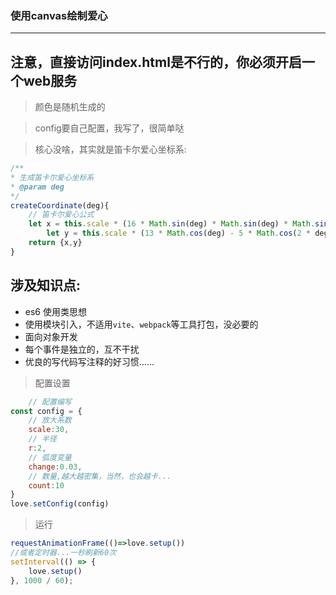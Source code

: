 ### 使用canvas绘制爱心

------

## 注意，直接访问index.html是不行的，你必须开启一个web服务


> 颜色是随机生成的

> config要自己配置，我写了，很简单哒

> 核心没啥，其实就是笛卡尔爱心坐标系:

```js
/**
* 生成笛卡尔爱心坐标系
* @param deg
*/
createCoordinate(deg){
	// 笛卡尔爱心公式
	let x = this.scale * (16 * Math.sin(deg) * Math.sin(deg) * Math.sin(deg))
		let y = this.scale * (13 * Math.cos(deg) - 5 * Math.cos(2 * deg) - 2 * Math.cos(3 * deg) - Math.cos(4 * deg))
	return {x,y}
}
```


## 涉及知识点:

+ es6 使用类思想
+ 使用模块引入，不适用`vite`、`webpack`等工具打包，没必要的
+ 面向对象开发
+ 每个事件是独立的，互不干扰
+ 优良的写代码写注释的好习惯......

> 配置设置

```js
    // 配置编写
const config = {
    // 放大系数
    scale:30,
    // 半径
    r:2,
    // 弧度变量
    change:0.03,
    // 数量,越大越密集，当然，也会越卡...
    count:10
}
love.setConfig(config)
```

> 运行

```js
requestAnimationFrame(()=>love.setup())
//或者定时器...一秒刷新60次
setInterval(() => {
	love.setup()
}, 1000 / 60);
```			
